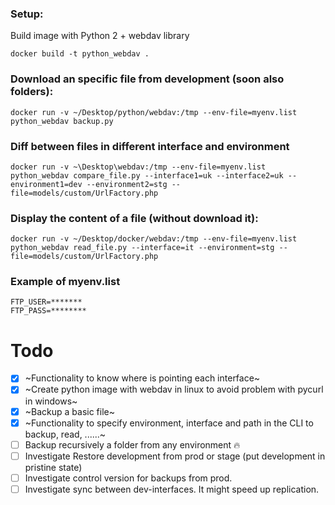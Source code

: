
### Setup:

Build image with Python 2 + webdav library

```docker build -t python_webdav .```

### Download an specific file from development (soon also folders):

```docker run -v ~/Desktop/python/webdav:/tmp --env-file=myenv.list python_webdav backup.py```

### Diff between files in different interface and environment

```docker run -v ~\Desktop\webdav:/tmp --env-file=myenv.list python_webdav compare_file.py --interface1=uk --interface2=uk --environment1=dev --environment2=stg --file=models/custom/UrlFactory.php```

### Display the content of a file (without download it):
```docker run -v ~/Desktop/docker/webdav:/tmp --env-file=myenv.list python_webdav read_file.py --interface=it --environment=stg --file=models/custom/UrlFactory.php```


### Example of myenv.list

```
FTP_USER=*******
FTP_PASS=********
```



# Todo
- [x] ~Functionality to know where is pointing each interface~
- [x] ~Create python image with webdav in linux to avoid problem with pycurl in windows~
- [x] ~Backup a basic file~
- [x] ~Functionality to specify environment, interface and path in the CLI to backup, read, ......~
- [ ] Backup recursively a folder from any environment :fire:
- [ ] Investigate Restore development from prod or stage (put development in pristine state)
- [ ] Investigate control version for backups from prod.
- [ ] Investigate sync between dev-interfaces. It might speed up replication.
